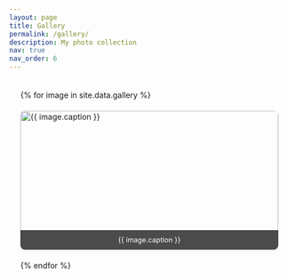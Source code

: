 ```yaml
---
layout: page
title: Gallery
permalink: /gallery/
description: My photo collection
nav: true
nav_order: 6
---
```


<style>
.gallery-container {
  display: grid;
  grid-template-columns: repeat(auto-fill, minmax(300px, 1fr));
  gap: 20px;
  padding: 20px;
}

.gallery-item {
  position: relative;
  overflow: hidden;
  border-radius: 8px;
  box-shadow: 0 2px 4px rgba(0,0,0,0.1);
  transition: transform 0.3s ease;
}

.gallery-item:hover {
  transform: translateY(-5px);
}

.gallery-item img {
  width: 100%;
  height: 250px;
  object-fit: cover;
  display: block;
}

.caption {
  position: absolute;
  bottom: 0;
  left: 0;
  right: 0;
  background: rgba(0,0,0,0.7);
  color: white;
  padding: 10px;
  margin: 0;
  font-size: 0.9em;
  text-align: center;
}
</style>

<div class="gallery-container">
  {% for image in site.data.gallery %}
    <div class="gallery-item">
      <img src="{{ image.full }}" alt="{{ image.caption }}">
      <p class="caption">{{ image.caption }}</p>
    </div>
  {% endfor %}
</div> 